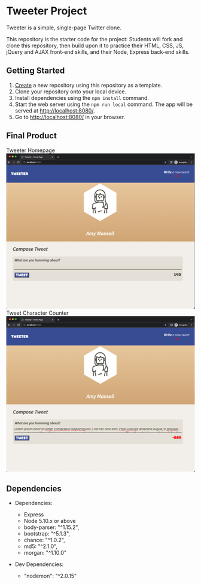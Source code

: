 # Tweeter Project

Tweeter is a simple, single-page Twitter clone.

This repository is the starter code for the project: Students will fork and clone this repository, then build upon it to practice their HTML, CSS, JS, jQuery and AJAX front-end skills, and their Node, Express back-end skills.

## Getting Started

1. [Create](https://docs.github.com/en/repositories/creating-and-managing-repositories/creating-a-repository-from-a-template) a new repository using this repository as a template.
2. Clone your repository onto your local device.
3. Install dependencies using the `npm install` command.
3. Start the web server using the `npm run local` command. The app will be served at <http://localhost:8080/>.
4. Go to <http://localhost:8080/> in your browser.

## Final Product
Tweeter Homepage
!["screenshot of tweeter homepage"](https://github.com/bbashcode/tweeter-flex/blob/master/docs/TweeterHomePage.png)
Tweet Character Counter
!["screenshot of the tweet character counter"](https://github.com/bbashcode/tweeter-flex/blob/master/docs/CharacterCounter.png)


## Dependencies
* Dependencies: 
  - Express
  - Node 5.10.x or above
  - body-parser: "^1.15.2",
  - bootstrap: "^5.1.3",
  - chance: "^1.0.2",
  - md5: "^2.1.0",
  - morgan: "^1.10.0"

* Dev Dependencies: 
   - "nodemon": "^2.0.15"
